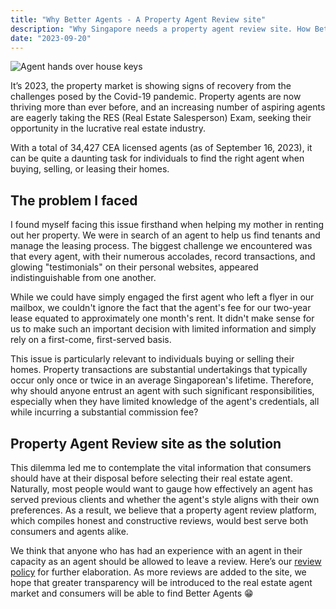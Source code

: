 ```yaml
---
title: "Why Better Agents - A Property Agent Review site"
description: "Why Singapore needs a property agent review site. How Better Agents was formed."
date: "2023-09-20"
---
```


![Agent hands over house keys](/blogImages/photo_2023-09-20_23-11-23.jpg)

It’s 2023, the property market is showing signs of recovery from the challenges posed by the Covid-19 pandemic. Property agents are now thriving more than ever before, and an increasing number of aspiring agents are eagerly taking the RES (Real Estate Salesperson) Exam, seeking their opportunity in the lucrative real estate industry.

With a total of 34,427 CEA licensed agents (as of September 16, 2023), it can be quite a daunting task for individuals to find the right agent when buying, selling, or leasing their homes.

## The problem I faced

I found myself facing this issue firsthand when helping my mother in renting out her property. We were in search of an agent to help us find tenants and manage the leasing process. The biggest challenge we encountered was that every agent, with their numerous accolades, record transactions, and glowing "testimonials" on their personal websites, appeared indistinguishable from one another.

While we could have simply engaged the first agent who left a flyer in our mailbox, we couldn't ignore the fact that the agent's fee for our two-year lease equated to approximately one month's rent. It didn't make sense for us to make such an important decision with limited information and simply rely on a first-come, first-served basis.

This issue is particularly relevant to individuals buying or selling their homes. Property transactions are substantial undertakings that typically occur only once or twice in an average Singaporean's lifetime. Therefore, why should anyone entrust an agent with such significant responsibilities, especially when they have limited knowledge of the agent's credentials, all while incurring a substantial commission fee?

## Property Agent Review site as the solution

This dilemma led me to contemplate the vital information that consumers should have at their disposal before selecting their real estate agent. Naturally, most people would want to gauge how effectively an agent has served previous clients and whether the agent's style aligns with their own preferences. As a result, we believe that a property agent review platform, which compiles honest and constructive reviews, would best serve both consumers and agents alike.

We think that anyone who has had an experience with an agent in their capacity as an agent should be allowed to leave a review. Here’s our [review policy](https://www.betteragents.sg/reviews-policy) for further elaboration. As more reviews are added to the site, we hope that greater transparency will be introduced to the real estate agent market and consumers will be able to find Better Agents 😁
